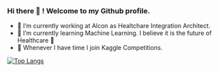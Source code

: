 ### Hi there 👋 ! Welcome to my Github profile. 

- 🔭 I’m currently working at Alcon as Healtchare Integration Architect.
- 🌱 I’m currently learning Machine Learning. I believe it is the future of Healthcare 🤔
- 👯 Whenever I have time I join Kaggle Competitions. 

[![Top Langs](https://github-readme-stats.vercel.app/api/top-langs/?username=alfonrodrisimon)](https://github.com/anuraghazra/github-readme-stats)
